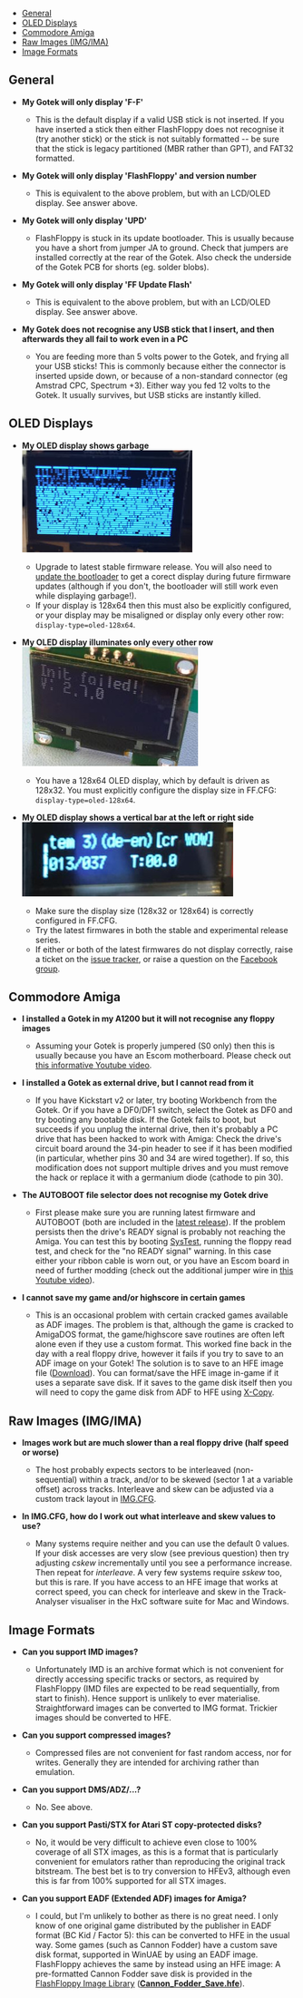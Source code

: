 - [General](#general)
- [OLED Displays](#oled-displays)
- [Commodore Amiga](#commodore-amiga)
- [Raw Images (IMG/IMA)](#raw-images-imgima)
- [Image Formats](#image-formats)

## General

- **My Gotek will only display 'F-F'**
  - This is the default display if a valid USB stick is not inserted.
  If you have inserted a stick then either FlashFloppy does not
  recognise it (try another stick) or the stick is not suitably
  formatted -- be sure that the stick is legacy partitioned (MBR
  rather than GPT), and FAT32 formatted.

- **My Gotek will only display 'FlashFloppy' and version number**
  - This is equivalent to the above problem, but with an LCD/OLED display.
  See answer above.
  
- **My Gotek will only display 'UPD'**
  - FlashFloppy is stuck in its update bootloader. This is usually because
  you have a short from jumper JA to ground. Check that jumpers are installed
  correctly at the rear of the Gotek. Also check the underside of the Gotek
  PCB for shorts (eg. solder blobs).

- **My Gotek will only display 'FF Update Flash'**
  - This is equivalent to the above problem, but with an LCD/OLED display.
  See answer above.
  
- **My Gotek does not recognise any USB stick that I insert, and then
afterwards they all fail to work even in a PC**
  - You are feeding more than 5 volts power to the Gotek, and frying
all your USB sticks! This is commonly because either the connector is
inserted upside down, or because of a non-standard connector (eg
Amstrad CPC, Spectrum +3). Either way you fed 12 volts to the
Gotek. It usually survives, but USB sticks are instantly killed.

## OLED Displays

- **My OLED display shows garbage**  
![Garbage OLED](assets/oled_corrupt.jpg)
  - Upgrade to latest stable firmware release. You will also need to
  [update the bootloader](Firmware-Update#updating-the-bootloader) to
  get a corect display during future firmware updates (although if you
  don't, the bootloader will still work even while displaying garbage!).
  - If your display is 128x64 then this must also be explicitly
  configured, or your display may be misaligned or
  display only every other row: `display-type=oled-128x64`.

- **My OLED display illuminates only every other row**  
![Alternating OLED](assets/oled_alternating.jpg)
  - You have a 128x64 OLED display, which by default is driven as
  128x32. You must explicitly configure the display size in FF.CFG:
  `display-type=oled-128x64`.

- **My OLED display shows a vertical bar at the left or right side**  
![Vertical bar OLED](assets/oled_bar_lhs.jpg)
  - Make sure the display size (128x32 or 128x64) is correctly configured
  in FF.CFG.
  - Try the latest firmwares in both the stable and experimental
  release series.
  - If either or both of the latest firmwares do not display
  correctly, raise a ticket on the [issue tracker][issue-tracker], or
  raise a question on the [Facebook group][facebook].


## Commodore Amiga

- **I installed a Gotek in my A1200 but it will not recognise
any floppy images**
  - Assuming your Gotek is properly jumpered (S0 only) then this is
usually because you have an Escom motherboard. Please check out
[this informative Youtube video][a1200_mod].

- **I installed a Gotek as external drive, but I cannot read from it**
  - If you have Kickstart v2 or later, try booting Workbench from the
Gotek. Or if you have a DF0/DF1 switch, select the Gotek as DF0 and
try booting any bootable disk. If the Gotek fails to boot, but
succeeds if you unplug the internal drive, then it's probably a
PC drive that has been hacked to work with Amiga: Check the drive's
circuit board around the 34-pin header to see if it has been modified
(in particular, whether pins 30 and 34 are wired together). If so,
this modification does not support multiple drives and you must remove
the hack or replace it with a germanium diode (cathode to pin 30).

- **The AUTOBOOT file selector does not recognise my Gotek drive**
  - First please make sure you are running latest firmware and
AUTOBOOT (both are included in the [latest release](Downloads)).
If the problem persists then the drive's READY signal is probably
not reaching the Amiga. You can test this by booting [SysTest][systest],
running the floppy read test, and check for the "no READY signal" warning.
In this case either your ribbon cable is worn out, or you have an Escom
board in need of further modding (check out the additional jumper wire
in [this Youtube video][a1200_mod]).

- **I cannot save my game and/or highscore in certain games**
  - This is an occasional problem with certain cracked games available as
ADF images. The problem is that, although the game is cracked to AmigaDOS
format, the game/highscore save routines are often left alone even if they
use a custom format. This worked fine back in the day with a real floppy
drive, however it fails if you try to save to an ADF image on your Gotek!
The solution is to save to an HFE image file ([Download][ff-blank]). You
can format/save the HFE image in-game if it uses a separate save disk. If
it saves to the game disk itself then you will need to copy the game disk
from ADF to HFE using [X-Copy][xcopy].

[a1200_mod]: https://www.youtube.com/watch?v=G6fYOjTYvXM
[systest]: https://github.com/keirf/Amiga-Stuff/blob/master/README.md

## Raw Images (IMG/IMA)

- **Images work but are much slower than a real floppy drive (half speed
or worse)**
  - The host probably expects sectors to be interleaved (non-sequential)
within a track, and/or to be skewed (sector 1 at a variable offset) across
tracks. Interleave and skew can be adjusted via a custom track layout
in [IMG.CFG](IMG.CFG-Configuration-File).

- **In IMG.CFG, how do I work out what interleave and skew values to use?**
  - Many systems require neither and you can use the default 0
values. If your disk accesses are very slow (see previous question)
then try adjusting *cskew* incrementally until you see a performance
increase. Then repeat for *interleave*. A very few systems require
*sskew* too, but this is rare. If you have access to an HFE image that
works at correct speed, you can check for interleave and skew in the
Track-Analyser visualiser in the HxC software suite for Mac and
Windows.

## Image Formats

- **Can you support IMD images?**
  - Unfortunately IMD is an archive format which is not convenient for
directly accessing specific tracks or sectors, as required by FlashFloppy
(IMD files are expected to be read sequentially, from start to finish).
Hence support is unlikely to ever materialise. Straightforward images can
be converted to IMG format. Trickier images should be converted to HFE.

- **Can you support compressed images?**
  - Compressed files are not convenient for fast random access, nor for
writes. Generally they are intended for archiving rather than emulation.

- **Can you support DMS/ADZ/...?**
  - No. See above.

- **Can you support Pasti/STX for Atari ST copy-protected disks?**
  - No, it would be very difficult to achieve even close to 100% coverage
  of all STX images, as this is a format that is particularly convenient
  for emulators rather than reproducing the original track bitstream.
  The best bet is to try conversion to HFEv3, although even this is far
  from 100% supported for all STX images.

- **Can you support EADF (Extended ADF) images for Amiga?**
  - I could, but I'm unlikely to bother as there is no great need.
  I only know of one original game distributed by the publisher in
  EADF format (BC Kid / Factor 5): this can be converted to HFE in
  the usual way. Some games (such as Cannon Fodder) have a custom save
  disk format, supported in WinUAE by using an
  EADF image. FlashFloppy achieves the same by instead using an HFE
  image: A pre-formatted Cannon Fodder save disk is provided in the
  [FlashFloppy Image Library][ff-lib] ([**Cannon_Fodder_Save.hfe**][ff-cf]).

[ff-cf]: https://github.com/keirf/FF_Images/raw/master/Amiga/Cannon_Fodder_Save.hfe
[ff-blank]: https://github.com/keirf/FF_Images/raw/master/Amiga/Blank_AmigaDOS.hfe
[ff-lib]: https://github.com/keirf/FF_Images/blob/master/README.md
[issue-tracker]: https://github.com/keirf/FlashFloppy/issues
[facebook]: https://www.facebook.com/groups/flashfloppy/
[xcopy]: http://jope.fi/xcopy/
